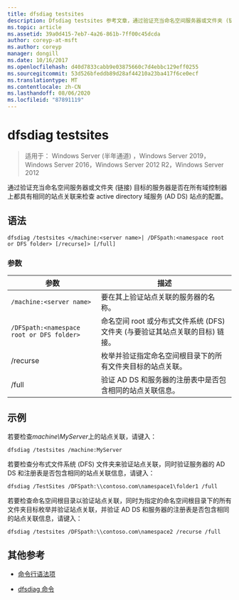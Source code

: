 ```yaml
---
title: dfsdiag testsites
description: Dfsdiag testsites 参考文章，通过验证充当命名空间服务器或文件夹 (链接) 目标的服务器是否在所有域控制器上都具有相同的站点关联来检查 active directory 域服务 (AD DS) 站点的配置。
ms.topic: article
ms.assetid: 39a0d415-7eb7-4a26-861b-7ff00c45dcda
author: coreyp-at-msft
ms.author: coreyp
manager: dongill
ms.date: 10/16/2017
ms.openlocfilehash: d40d7833cabb9e03875660c7d4ebbc129eff0255
ms.sourcegitcommit: 53d526bfeddb89d28af44210a23ba417f6ce0ecf
ms.translationtype: MT
ms.contentlocale: zh-CN
ms.lasthandoff: 08/06/2020
ms.locfileid: "87891119"
---
```

# <a name="dfsdiag-testsites"></a>dfsdiag testsites

> 适用于： Windows Server (半年通道) ，Windows Server 2019，Windows Server 2016，Windows Server 2012 R2，Windows Server 2012

通过验证充当命名空间服务器或文件夹 (链接) 目标的服务器是否在所有域控制器上都具有相同的站点关联来检查 active directory 域服务 (AD DS) 站点的配置。

## <a name="syntax"></a>语法

```
dfsdiag /testsites </machine:<server name>| /DFSpath:<namespace root or DFS folder> [/recurse]> [/full]
```

### <a name="parameters"></a>参数

| 参数 | 描述 |
| --------- | ----------- |
| `/machine:<server name>` | 要在其上验证站点关联的服务器的名称。 |
| `/DFSpath:<namespace root or DFS folder>` | 命名空间 root 或分布式文件系统 (DFS) 文件夹 (与要验证其站点关联的目标) 链接。 |
| /recurse | 枚举并验证指定命名空间根目录下的所有文件夹目标的站点关联。 |
| /full | 验证 AD DS 和服务器的注册表中是否包含相同的站点关联信息。 |

## <a name="examples"></a>示例

若要检查*machine\MyServer*上的站点关联，请键入：

```
dfsdiag /testsites /machine:MyServer
```

若要检查分布式文件系统 (DFS) 文件夹来验证站点关联，同时验证服务器的 AD DS 和注册表是否包含相同的站点关联信息，请键入：

```
dfsdiag /TestSites /DFSpath:\\contoso.com\namespace1\folder1 /full
```

若要检查命名空间根目录以验证站点关联，同时为指定的命名空间根目录下的所有文件夹目标枚举并验证站点关联，并验证 AD DS 和服务器的注册表是否包含相同的站点关联信息，请键入：

```
dfsdiag /testsites /DFSpath:\\contoso.com\namespace2 /recurse /full
```

## <a name="additional-references"></a>其他参考

- [命令行语法项](command-line-syntax-key.md)

- [dfsdiag 命令](dfsdiag.md)
